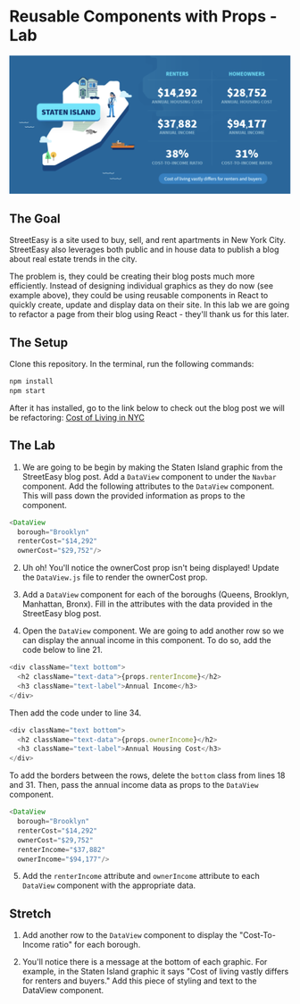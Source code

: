 # Reusable Components with Props - Lab

![street easy](example.png)

## The Goal
StreetEasy is a site used to buy, sell, and rent apartments in New York City. StreetEasy also leverages both public and in house data to publish a blog about real estate trends in the city.

The problem is, they could be creating their blog posts much more efficiently. Instead of designing individual graphics as they do now (see example above), they could be using reusable components in React to quickly create, update and display data on their site. In this lab we are going to refactor a page from their blog using React - they'll thank us for this later.

## The Setup
Clone this repository. In the terminal, run the following commands:

```HTML
npm install
npm start
```

After it has installed, go to the link below to check out the blog post we will be refactoring:
[Cost of Living in NYC](https://streeteasy.com/blog/cost-of-living-nyc-income-housing-all-5-boroughs/)


## The Lab
1. We are going to be begin by making the Staten Island graphic from the StreetEasy blog post. Add a `DataView` component to under the `Navbar` component. Add the following attributes to the `DataView` component. This will pass down the provided information as props to the component.

```javascript
<DataView
  borough="Brooklyn"
  renterCost="$14,292"
  ownerCost="$29,752"/>
```

2. Uh oh! You'll notice the ownerCost prop isn't being displayed! Update the `DataView.js` file to render the ownerCost prop.

3. Add a `DataView` component for each of the boroughs (Queens, Brooklyn, Manhattan, Bronx). Fill in the attributes with the data provided in the StreetEasy blog post.

4. Open the `DataView` component. We are going to add another row so we can display the annual income in this component. To do so, add the code below to line 21.

```javascript
<div className="text bottom">
  <h2 className="text-data">{props.renterIncome}</h2>
  <h3 className="text-label">Annual Income</h3>
</div>
```

Then add the code under to line 34.

```javascript
<div className="text bottom">
  <h2 className="text-data">{props.ownerIncome}</h2>
  <h3 className="text-label">Annual Housing Cost</h3>
</div>
```

To add the borders between the rows, delete the `bottom` class from lines 18 and 31. Then, pass the annual income data as props to the `DataView` component.

```javascript
<DataView
  borough="Brooklyn"
  renterCost="$14,292"
  ownerCost="$29,752"
  renterIncome="$37,882"
  ownerIncome="$94,177"/>
```

5. Add the `renterIncome` attribute and `ownerIncome` attribute to each `DataView` component with the appropriate data.

## Stretch

1. Add another row to the `DataView` component to display the "Cost-To-Income ratio" for each borough.

2. You'll notice there is a message at the bottom of each graphic. For example, in the Staten Island graphic it says "Cost of living vastly differs for renters and buyers." Add this piece of styling and text to the DataView component.
